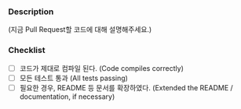 ### Description
(지금 Pull Request할 코드에 대해 설명해주세요.)

### Checklist
- [ ] 코드가 제대로 컴파일 된다. (Code compiles correctly)
- [ ] 모든 테스트 통과 (All tests passing)
- [ ] 필요한 경우, README 등 문서를 확장하였다. (Extended the README / documentation, if necessary)
